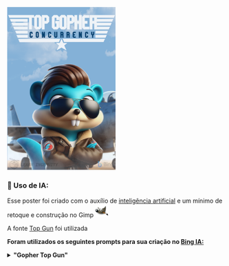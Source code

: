 <img src="./poster.png" width="50%">

### :robot: Uso de IA:

Esse poster foi criado com o auxílio de [inteligência artificial](https://www.bing.com/images/) e um mínimo de 
retoque e construção no Gimp [<img src="../../assets/icons/gimp.svg" width="30" height="30" title="Gimp" alt="Logo do Gimp" />](https://www.gimp.org/)

A fonte [Top Gun](https://www.dafont.com/top-gun.font) foi utilizada


__Foram utilizados os seguintes prompts para sua criação no [Bing IA:](https://www.bing.com/images/create/)__

<details>
  <summary><b>"Gopher Top Gun" </b></summary>
<i>"gopher azul simbolo da linguagem golang com oculos ESCUROS ESTILO AVIADOR e cabelos que parecam com o O PERSONAGEM MAVERICK, vestido como pilito de caca de corpo inteiro e atras dele um grande aviao de caca moderno ao estilo cartoon, 3d cartoon realista"<b>(sic)</b></i>
</details>

